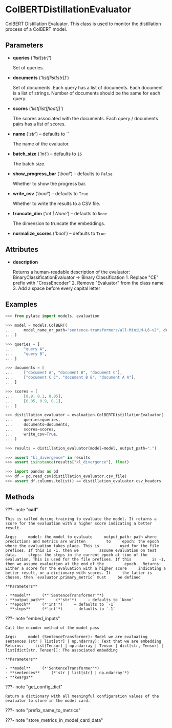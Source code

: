 # ColBERTDistillationEvaluator

ColBERT Distillation Evaluator. This class is used to monitor the distillation process of a ColBERT model.



## Parameters

- **queries** (*'list[str]'*)

    Set of queries.

- **documents** (*'list[list[str]]'*)

    Set of documents. Each query has a list of documents. Each document is a list of strings. Number of documents should be the same for each query.

- **scores** (*'list[list[float]]'*)

    The scores associated with the documents. Each query / documents pairs has a list of scores.

- **name** (*'str'*) – defaults to ``

    The name of the evaluator.

- **batch_size** (*'int'*) – defaults to `16`

    The batch size.

- **show_progress_bar** (*'bool'*) – defaults to `False`

    Whether to show the progress bar.

- **write_csv** (*'bool'*) – defaults to `True`

    Whether to write the results to a CSV file.

- **truncate_dim** (*'int | None'*) – defaults to `None`

    The dimension to truncate the embeddings.

- **normalize_scores** (*'bool'*) – defaults to `True`


## Attributes

- **description**

    Returns a human-readable description of the evaluator: BinaryClassificationEvaluator -> Binary Classification  1. Replace "CE" prefix with "CrossEncoder" 2. Remove "Evaluator" from the class name 3. Add a space before every capital letter


## Examples

```python
>>> from pylate import models, evaluation

>>> model = models.ColBERT(
...     model_name_or_path="sentence-transformers/all-MiniLM-L6-v2", device="cpu"
... )

>>> queries = [
...     "query A",
...     "query B",
... ]

>>> documents = [
...     ["document A", "document B", "document C"],
...     ["document C C", "document B B", "document A A"],
... ]

>>> scores = [
...     [0.9, 0.1, 0.05],
...     [0.05, 0.9, 0.1],
... ]

>>> distillation_evaluator = evaluation.ColBERTDistillationEvaluator(
...     queries=queries,
...     documents=documents,
...     scores=scores,
...     write_csv=True,
... )

>>> results = distillation_evaluator(model=model, output_path=".")

>>> assert "kl_divergence" in results
>>> assert isinstance(results["kl_divergence"], float)

>>> import pandas as pd
>>> df = pd.read_csv(distillation_evaluator.csv_file)
>>> assert df.columns.tolist() == distillation_evaluator.csv_headers
```

## Methods

???- note "__call__"

    This is called during training to evaluate the model. It returns a score for the evaluation with a higher score indicating a better result.

    Args:     model: the model to evaluate     output_path: path where predictions and metrics are written         to     epoch: the epoch where the evaluation takes place. This is         used for the file prefixes. If this is -1, then we         assume evaluation on test data.     steps: the steps in the current epoch at time of the         evaluation. This is used for the file prefixes. If this         is -1, then we assume evaluation at the end of the         epoch.  Returns:     Either a score for the evaluation with a higher score     indicating a better result, or a dictionary with scores. If     the latter is chosen, then `evaluator.primary_metric` must     be defined

    **Parameters**

    - **model**     (*"'SentenceTransformer'"*)
    - **output_path**     (*'str'*)     – defaults to `None`
    - **epoch**     (*'int'*)     – defaults to `-1`
    - **steps**     (*'int'*)     – defaults to `-1`

???- note "embed_inputs"

    Call the encoder method of the model pass

    Args:     model (SentenceTransformer): Model we are evaluating     sentences (str | list[str] | np.ndarray): Text that we are embedding  Returns:     list[Tensor] | np.ndarray | Tensor | dict[str, Tensor] | list[dict[str, Tensor]]: The associated embedding

    **Parameters**

    - **model**     (*'SentenceTransformer'*)
    - **sentences**     (*'str | list[str] | np.ndarray'*)
    - **kwargs**

???- note "get_config_dict"

    Return a dictionary with all meaningful configuration values of the evaluator to store in the model card.


???- note "prefix_name_to_metrics"

???- note "store_metrics_in_model_card_data"
